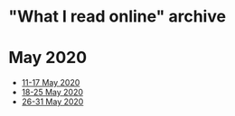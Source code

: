 # "What I read online" archive

# May 2020
- [11-17 May 2020](https://medium.com/@cantzakas/what-i-read-online-11-17-may-2020-73bd9a395d22?source=friends_link&sk=6bad45ccd735f96d1644955decfd4406)
- [18-25 May 2020](https://medium.com/@cantzakas/what-i-read-online-18-24-may-2020-703d0cea455c?source=friends_link&sk=0a384640e7b456c005e300ad78bfe560)
- [26-31 May 2020](https://medium.com/@cantzakas/what-i-read-online-25-31-may-2020-e3f48da286db?source=friends_link&sk=53ba3908faa7d577ad9bf3c3d7d64cc6)
